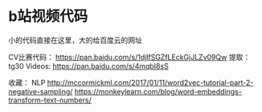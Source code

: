 # b站视频代码
小的代码直接在这里，大的给百度云的网址

CV比赛代码：
https://pan.baidu.com/s/1djlfSGZfLEckGjJLZv09Qw 
提取：tg30
Videos:
https://pan.baidu.com/s/4mqbI8sS

收藏：
NLP
http://mccormickml.com/2017/01/11/word2vec-tutorial-part-2-negative-sampling/
https://monkeylearn.com/blog/word-embeddings-transform-text-numbers/
